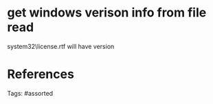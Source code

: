 # get windows verison info from file read
system32\license.rtf will have version

# References

Tags:
    #assorted

